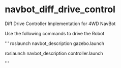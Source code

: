 # navbot_diff_drive_control
Diff Drive Controller Implementation for 4WD NavBot

Use the following commands to drive the Robot

'''
roslaunch navbot_description gazebo.launch

roslaunch navbot_description controller.launch

'''
